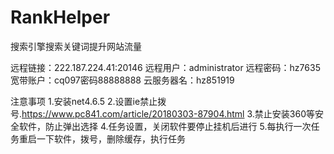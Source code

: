 # RankHelper
搜索引擎搜索关键词提升网站流量

远程链接：222.187.224.41:20146 
远程用户：administrator
远程密码：hz7635
宽带账户：cq097密码88888888
云服务器名：hz851919

注意事项
1.安装net4.6.5
2.设置ie禁止拨号.https://www.pc841.com/article/20180303-87904.html
3.禁止安装360等安全软件，防止弹出选择
4.任务设置，关闭软件要停止挂机后进行
5.每执行一次任务重启一下软件，拨号，删除缓存，执行任务